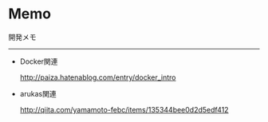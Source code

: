 # Memo
  開発メモ
****
* Docker関連

  http://paiza.hatenablog.com/entry/docker_intro

* arukas関連

  http://qiita.com/yamamoto-febc/items/135344bee0d2d5edf412
